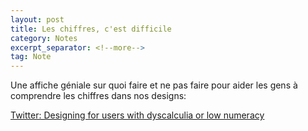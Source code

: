 ```yaml
---
layout: post
title: Les chiffres, c'est difficile
category: Notes
excerpt_separator: <!--more-->
tag: Note
---
```


Une affiche géniale sur quoi faire et ne pas faire pour aider les gens à comprendre les chiffres dans nos designs: 

[Twitter: Designing for users with dyscalculia or low numeracy ](https://twitter.com/LauraParkerUX/status/1597160048786313216)

